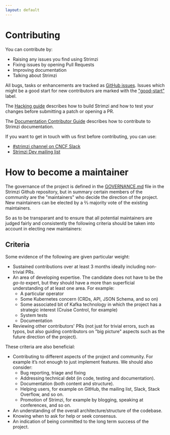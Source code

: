 ```yaml
---
layout: default
---
```


# Contributing

You can contribute by:

* Raising any issues you find using Strimzi
* Fixing issues by opening Pull Requests
* Improving documentation
* Talking about Strimzi

All bugs, tasks or enhancements are tracked as [GitHub issues](https://github.com/strimzi/strimzi-kafka-operator/issues). 
Issues which might be a good start for new contributors are marked with the ["good-start"](https://github.com/strimzi/strimzi-kafka-operator/labels/good-start) label.

The [Hacking guide](https://github.com/strimzi/strimzi-kafka-operator/blob/master/HACKING.md) describes how to build Strimzi and how to test your changes before submitting a patch or opening a PR.

The [Documentation Contributor Guide](https://strimzi.io/contributing/guide/) describes how to contribute to Strimzi documentation.

If you want to get in touch with us first before contributing, you can use:

* [#strimzi channel on CNCF Slack](https://slack.cncf.io/)
* [Strimzi Dev mailing list](https://lists.cncf.io/g/cncf-strimzi-dev/topics)

# How to become a maintainer

The governance of the project is defined in the [GOVERNANCE.md](https://github.com/strimzi/strimzi-kafka-operator/blob/master/GOVERNANCE.md) file in the Strimzi Github repository, but in summary certain members of the community are the "maintainers" who decide the direction of the project. New maintainers can be elected by a ⅔ majority vote of the existing maintainers.

So as to be transparant and to ensure that all potential maintainers are judged fairly and consistently the following criteria should be taken into account in electing new maintainers:

## Criteria
Some evidence of the following are given particular weight:

* Sustained contributions over at least 3 months ideally including non-trivial PRs.
* An area of developing expertise. The candidate does not have to be the _go-to_ expert, but they should have a more than superficial understanding of at least one area. For example:
    - A particular operator
    - Some Kubernetes concern (CRDs, API, JSON Schema, and so on)
    - Some associated bit of Kafka technology in which the project has a strategic interest (Cruise Control, for example)
    - System tests
    - Documentation
* Reviewing other contributors' PRs (not just for trivial errors, such as typos, but also guiding contributors on "big picture" aspects such as the future direction of the project).

These criteria are also beneficial: 

* Contributing to different aspects of the project and community. For example it’s not enough to just implement features. We should also consider:
    - Bug reporting, triage and fixing
    - Addressing technical debt (in code, testing and documentation).
    - Documentation (both content and structure).
    - Helping users, for example on GitHub, the mailing list, Slack, Stack Overflow, and so on.   
    - Promotion of Strimzi, for example by blogging, speaking at conferences, and so on.
* An understanding of the overall architecture/structure of the codebase.
* Knowing when to ask for help or seek consensus.
* An indication of being committed to the long term success of the project.

